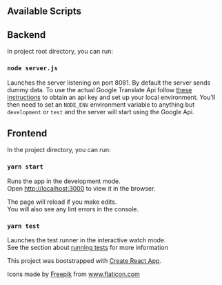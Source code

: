 ## Available Scripts

## Backend

In project root directory, you can run:

### `node server.js`

Launches the server listening on port 8081.
By default the server sends dummy data. To use the actual Google Translate Api follow [these instructions](https://cloud.google.com/translate/docs/basic/setup-basic#before_you_begin) to obtain an api key and set up your local environment.
You'll then need to set an `NODE_ENV` environment variable to anything but `development` or `test` and the server will start using the Google Api.

## Frontend

In the project directory, you can run:

### `yarn start`

Runs the app in the development mode.<br />
Open [http://localhost:3000](http://localhost:3000) to view it in the browser.

The page will reload if you make edits.<br />
You will also see any lint errors in the console.

### `yarn test`

Launches the test runner in the interactive watch mode.<br />
See the section about [running tests](https://facebook.github.io/create-react-app/docs/running-tests) for more information





This project was bootstrapped with [Create React App](https://github.com/facebook/create-react-app).

<div>Icons made by <a href="https://www.flaticon.com/authors/freepik" title="Freepik">Freepik</a> from <a href="https://www.flaticon.com/" title="Flaticon">www.flaticon.com</a></div>